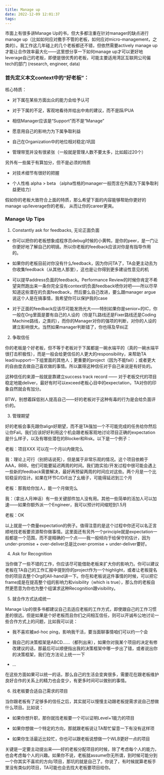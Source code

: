 ```yaml
---
title: Manage up
date: 2022-12-09 12:01:37
tags:
---
```


市面上有很多讲Manage Up的书，但大多都注重在针对manager的缺点进行manage up（比如如何应对撒手不管的老板，如何应对micro-management，之类的）。我工作这几年碰上的几个老板都还不错，但依然需要actively manage up才能让合作效率最大化——这里想分享一下如何manage up才可以更好地leverage自己的老板，即便是很优秀的老板，可能主要适用湾区互联网公司偏tech的部门 (research, engineer, data)

### 首先定义本文context中的“好老板”：

核心特质：

* 对下属在某些方面出众的能力会给予认可

* 对于下属的不足，客观地看待并给出中肯的建议，而不是踩/PUA

* 相信Manager应该是“Support”而不是“Manage”

* 愿意用自己的影响力为下属争取利益

* 自己在Organization中的地位相对稳定/巩固

* 管理带宽并没有很紧张（一般就是管理人数不要太多，比如超过20个）

另外有一些属于有算加分，但不是必须的特质

* 对技术细节有很好的把握

* 个人性格 alpha > beta （alpha性格的manager一般而言在外面为下属争取利益更给力）

假如你的老板大致符合上面的特质，那么希望下面的内容能够帮助你更好的manage up/leverage你的老板， 从而让你的career更爽。

### Manage Up Tips

1. Constantly ask for feedbacks, 无论正面负面

* 你可以把你的老板想象成程序员debug时候的小黄鸭，是你的peer，是一门让你更好地了解自己的明镜。所以你老板的feedback应该对你是有指导作用的。

* 如果你的老板目前对你没有什么feedback，因为你问TA了，TA会更主动去为你收集feedback（从其他人那里），这也是让你得到更多建设性意见的机

* 可以提早address负面的feedback。Performance Review的时候你肯定不希望突然跑出来一条你完全没有context的负面feedback喷你对吧——所以尽早知道这些潜在的负面feedback，然后要么自己改进，要么跟manager argue说这个人是在搞事情，我希望你可以保护我的case

* 对于正面的feedback应该尽可能发扬光大——特别如果你是senior+的IC，你一般在Org里面是要有自己的人设的（你是TL路线还是Fixer路线还是Coding Machine路线，之类的），而你的Manager对你的强项的判断，对你的人设的建立影响很大。当然如果manager判断错了，你也得及早纠正

2. 争取信任

你的老板是个好老板，但不等于老板对于下属都是一碗水端平的（真的一碗水端平很打击积极性），而是一般会给更信任的人更大的responsibility，来帮助TA lead/support一下组里面的其他人；更重要的project（因为不能fail）；或者更大的自由度去做自己喜欢做的事情。所以赢得这种信任对于自己来说是有好处的。

这种信任的来源一般就是靠建立success track record —— 对于老板交代的项目稳定地能deliver，最好有时可以exceed老板心目中的expectation，TA对你的印象自然就会有加分。

BTW，别想着踩低别人提高自己——好的老板对于这种有毒的行为是会给负面评价的。

3. 管理期望

好的老板会事先跟你align好期望，而不是TA强加一个不可能完成的任务给你然后让你Fail。我们应该好好利用这个机会跟老板客观地讨论项目正确的expectation是什么样子，以及有哪些潜在的Blocker和Risk。以下是一个例子：

老板：项目XXX 可以在一个月以内做完么

我：理论上可行（别把话说死），但是属于非常乐观的情况。这个项目依赖于AAA，BBB，他们可能要延迟两周的时间。我们跑实验/开发过程中很可能会遇上一些新的feedback需要解决，最好再预留两周的时间应对这些。两个月是一个比较稳妥的估计。如果在环节C/D/E出了幺蛾子，可能得延迟到三个月

老板：那我给你加人，能一个月做完么

我：（拿出人月神话）有一些关键部件加人没有用。其他一些简单的活加人可以加速——如果你额外派一个Engineer，我可以预计时间缩短到1.5月

老板：OK

以上就是一个商量expectation的例子。值得注意的是这个过程中你还可以名正言顺地找老板要资源帮你做事情。这里面还有另外一个principle就是expectation一般都是一个范围，而不是精确的一个点——我一般倾向于给保守的估计，因为under-promise + over-deliver总是比over-promise + under-deliver要好。

4. Ask for Recognition

当你做了一些不错的工作，你应该尽可能借助老板来扩大你的影响力。你可以建议老板在TA自己的工作汇报中提到你的project作为一个highlight，或者让老板提名你的项目去整个Org的All-hand讲一下。你在和老板说这件事情的时候，可以把它frame成是在提高整个组的影响力和visibility（which is true），那么你的老板自然更愿意为你也为整个组谋求这种Recognition跟visibility。

5. 就合作方式达成统一

Manage Up的很多书都建议自己去适应老板的工作方式，即使跟自己的工作习惯差的很远。但是如果是个好老板而且你们之间相互信任，则可以开诚布公地讨论一些合作方式上的问题，比如我可以说：

* 我不喜欢被ad-hoc ping，影响我干活，要当面聊事情咱们可以约一个会

* 我自己的决策框架是ABCD……（都列出来），如果你对我某个项目的决定有修改建议的话，那最后可以顺便指出我的决策框架中哪一步出了错，或者说出你的决策框架，我们在方法论上统一一下

* ...

在这些方面如果可以统一的话，那么自己的生活会变爽很多，需要花在跟老板维护良好合作的关系上的精力也会变少，有更多时间可以做别的事情。

6. 找老板要合适自己需求的项目

当你跟老板有了足够多的信任之后，其实就可以慢慢主动跟老板提需求说自己想做什么项目。比如说：

* 如果你想升职，那你就找老板要一个可以证明Level+1能力的项目

* 如果你想做一个特定的方向，那就跟老板说让TA帮忙留意一下有没有这样项

* 如果你生活最近比较忙，你也可以跟老板说想做一个WLB更好一点的项目

关键是一定要主动提出来——好的老板分配项目的时候，除了考虑每个人的能力，也会考虑每个人的兴趣。如果你不说，老板就assume你无所谓，到时候可能分到一个你其实不喜欢的方向/项目，那坑的就是自己了。你说了，有时候就算老板手里没有类似的项目，TA可能也会去找大老板要项目给你。